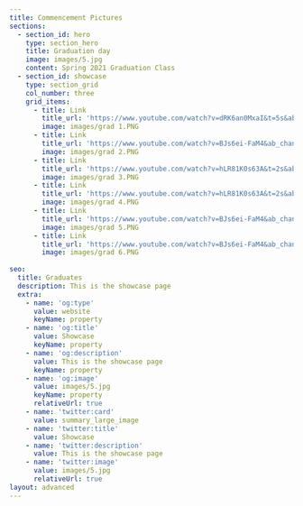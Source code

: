 ```yaml
---
title: Commencement Pictures
sections:
  - section_id: hero
    type: section_hero
    title: Graduation day
    image: images/5.jpg 
    content: Spring 2021 Graduation Class
  - section_id: showcase
    type: section_grid
    col_number: three
    grid_items: 
      - title: Link
        title_url: 'https://www.youtube.com/watch?v=dRK6an0MxaI&t=5s&ab_channel=GeorgiaGwinnettCollege'
        image: images/grad 1.PNG
      - title: Link
        title_url: 'https://www.youtube.com/watch?v=BJs6ei-FaM4&ab_channel=GeorgiaGwinnettCollege'
        image: images/grad 2.PNG 
      - title: Link
        title_url: 'https://www.youtube.com/watch?v=hLR81K0s63A&t=2s&ab_channel=GeorgiaGwinnettCollege'
        image: images/grad 3.PNG 
      - title: Link
        title_url: 'https://www.youtube.com/watch?v=hLR81K0s63A&t=2s&ab_channel=GeorgiaGwinnettCollege'
        image: images/grad 4.PNG 
      - title: Link
        title_url: 'https://www.youtube.com/watch?v=BJs6ei-FaM4&ab_channel=GeorgiaGwinnettCollege'
        image: images/grad 5.PNG  
      - title: Link
        title_url: 'https://www.youtube.com/watch?v=BJs6ei-FaM4&ab_channel=GeorgiaGwinnettCollege'
        image: images/grad 6.PNG
              
seo:
  title: Graduates
  description: This is the showcase page
  extra:
    - name: 'og:type'
      value: website
      keyName: property
    - name: 'og:title'
      value: Showcase
      keyName: property
    - name: 'og:description'
      value: This is the showcase page
      keyName: property
    - name: 'og:image'
      value: images/5.jpg
      keyName: property
      relativeUrl: true
    - name: 'twitter:card'
      value: summary_large_image
    - name: 'twitter:title'
      value: Showcase
    - name: 'twitter:description'
      value: This is the showcase page
    - name: 'twitter:image'
      value: images/5.jpg
      relativeUrl: true
layout: advanced
---
```

